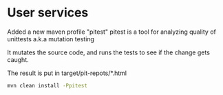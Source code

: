 # User services

Added a new maven profile "pitest"
pitest is a tool for analyzing quality of unittests a.k.a mutation testing

It mutates the source code, and runs the tests to see if the change gets caught.

The result is put in target/pit-repots/*.html

```bash
mvn clean install -Ppitest
```